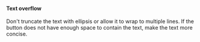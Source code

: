 #### Text overflow

Don't truncate the text with ellipsis or allow it to wrap to multiple lines. If the button does not have enough space to contain the text, make the text more concise.
